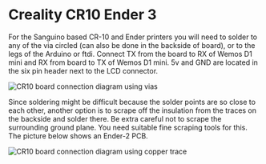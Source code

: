 # Creality CR10 Ender 3

For the Sanguino based CR-10 and Ender printers you will need to solder to any of the via circled (can also be done in the backside of board), or to the legs of the Arduino or ftdi. Connect TX from the board to RX of Wemos D1 mini and RX from board to TX of Wemos D1 mini. 5v and GND are located in the six pin header next to the LCD connector.

![CR10 board connection diagram using vias](https://raw.githubusercontent.com/wiki/luc-github/ESP3D/images/CR10/board.jpg)

Since soldering might be difficult because the solder points are so close to each other, another option is to scrape off the insulation from the traces on the backside and solder there. Be extra careful not to scrape the surrounding ground plane. You need suitable fine scraping tools for this. The picture below shows an Ender-2 PCB.

![CR10 board connection diagram using copper trace](https://raw.githubusercontent.com/wiki/luc-github/ESP3D/images/CR10/traces.jpg)
